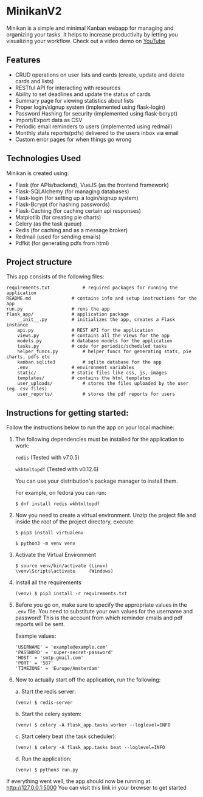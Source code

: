 # MinikanV2
Minikan is a simple and minimal Kanban webapp for managing and organizing your tasks. It helps to increase productivity by letting you visualizing your workflow.
Check out a video demo on [YouTube](https://www.youtube.com/watch?v=SXlGlq8kYJw)

## Features
* CRUD operations on user lists and cards (create, update and delete cards and lists)
* RESTful API for interacting with resources
* Ability to set deadlines and update the status of cards
* Summary page for viewing statistics about lists
* Proper login/signup system (implemented using flask-login)
* Password Hashing for security (implemented using flask-bcrypt)
* Import/Export data as CSV
* Periodic email reminders to users (implemented using redmail)
* Monthly stats reports(pdfs) delivered to the users inbox via email
* Custom error pages for when things go wrong

## Technologies Used

Minikan is created using:

+ Flask (for APIs/backend), VueJS (as the frontend framework)
+ Flask-SQLAlchemy (for managing databases)
+ Flask-login (for setting up a login/signup system)
+ Flask-Bcrypt (for hashing passwords)
+ Flask-Caching (for caching certain api responses)
+ Matplotlib (for creating pie charts)
+ Celery (as the task queue)
+ Redis (for caching and as a message broker)
+ Redmail (used for sending emails)
+ Pdfkit (for generating pdfs from html)

## Project structure
This app consists of the following files:

```
requirements.txt			# required packages for running the application
README.md				# contains info and setup instructions for the app
run.py					# runs the app
flask_app/				# application package
	__init__.py			# initializes the app, creates a Flask instance
	api.py				# REST API for the application
	views.py			# contains all the views for the app
	models.py			# database models for the application
	tasks.py			# code for periodic/scheduled tasks
	helper_funcs.py			# helper funcs for generating stats, pie charts, pdfs etc
	kanban.sqlite3			# sqlite database for the app
	.env				# environment variables
	static/				# static files like css, js, images
	templates/			# contains the html templates
	user_uploads/			# stores the files uploaded by the user (eg. csv files)
	user_reports/			# stores the pdf reports for users
```



## Instructions for getting started:
Follow the instructions below to run the app on your local machine:

1. The following dependencies must be installed for the application to work:

   `redis` (Tested with v7.0.5)

   `wkhtmltopdf` (Tested with v0.12.6)

   You can use your distribution's package manager to install them.

   For example, on fedora you can run:

   ```
   $ dnf install redis wkhtmltopdf
   ```

2. Now you need to create a virtual environment. Unzip the project file and inside the root of the project directory, execute:

   ```
   $ pip3 install virtualenv
   ```

   ```
   $ python3 -m venv venv
   ```

2. Activate the Virtual Environment

   ```
   $ source venv/bin/activate (Linux)
   \venv\Scripts\activate     (Windows)
   ```

3. Install all the requirements

   ```
   (venv) $ pip3 install -r requirements.txt
   ```

4. Before you go on, make sure to specify the appropriate values in the `.env` file. You need to substitute your own values for the username and password! This is the account from which reminder emails and pdf reports will be sent.

   Example values:

   ```
   'USERNAME' = 'example@example.com'
   'PASSWORD' = 'super-secret-password'
   'HOST' = 'smtp.gmail.com'
   'PORT' = '587'
   'TIMEZONE' = 'Europe/Amsterdam'
   ```

5. Now to actually start off the application, run the following:

   a. Start the redis server:

   ```
   (venv) $ redis-server
   ```

   b. Start the celery system:

   ```
   (venv) $ celery -A flask_app.tasks worker --loglevel=INFO
   ```

   c. Start celery beat (the task scheduler):

   ```
   (venv) $ celery -A flask_app.tasks beat --loglevel=INFO
   ```

   d. Run the application:

   ```
   (venv) $ python3 run.py
   ```

If everything went well, the app should now be running at: http://127.0.0.1:5000
You can visit this link in your browser to get started
